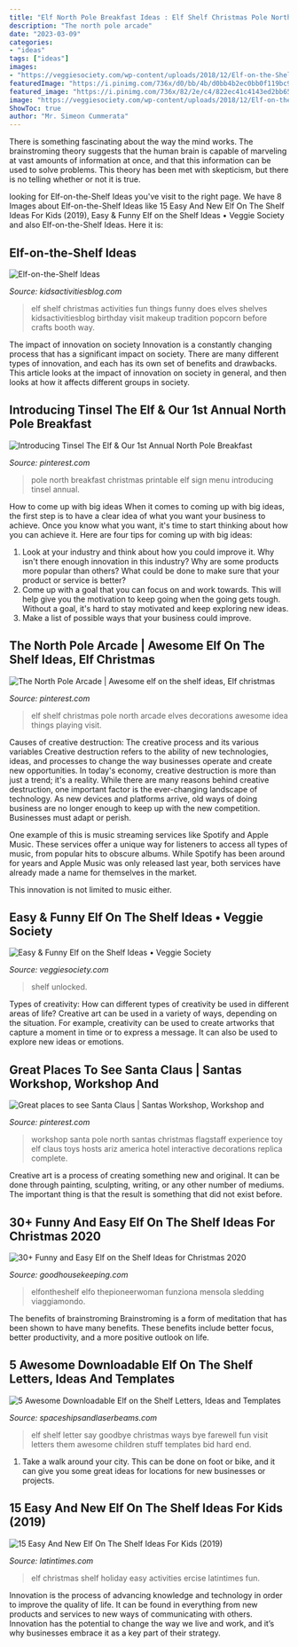 ```yaml
---
title: "Elf North Pole Breakfast Ideas : Elf Shelf Christmas Pole North Arcade Elves Decorations Awesome Idea Things Playing Visit"
description: "The north pole arcade"
date: "2023-03-09"
categories:
- "ideas"
tags: ["ideas"]
images:
- "https://veggiesociety.com/wp-content/uploads/2018/12/Elf-on-the-Shelf-9-670x1024.jpg"
featuredImage: "https://i.pinimg.com/736x/d0/bb/4b/d0bb4b2ec0bb0f119bc9332b4fe95149--interactive-toys-santas-workshop.jpg"
featured_image: "https://i.pinimg.com/736x/82/2e/c4/822ec41c4143ed2bb656119c5add9110--elmo-josh.jpg"
image: "https://veggiesociety.com/wp-content/uploads/2018/12/Elf-on-the-Shelf-9-670x1024.jpg"
ShowToc: true
author: "Mr. Simeon Cummerata"
---
```



There is something fascinating about the way the mind works. The brainstroming theory suggests that the human brain is capable of marveling at vast amounts of information at once, and that this information can be used to solve problems. This theory has been met with skepticism, but there is no telling whether or not it is true.

	

		
looking for Elf-on-the-Shelf Ideas you've visit to the right page. We have 8 Images about Elf-on-the-Shelf Ideas like 15 Easy And New Elf On The Shelf Ideas For Kids (2019), Easy &amp; Funny Elf on the Shelf Ideas • Veggie Society and also Elf-on-the-Shelf Ideas. Here it is:
		
    
## Elf-on-the-Shelf Ideas

<img loading=lazy src="http://kidsactivitiesblog.com/wp-content/uploads/2014/11/more-and-more-elf-on-the-shelf-ideas.jpg" onerror="this.onerror=null;this.src='https://tse4.mm.bing.net/th?id=OIP.XyuWJKxtO8_siKrGsMiT9AHaKs&amp;pid=15.1';" alt="Elf-on-the-Shelf Ideas">

_Source: kidsactivitiesblog.com_

>elf shelf christmas activities fun things funny does elves shelves kidsactivitiesblog birthday visit makeup tradition popcorn before crafts booth way. 

	

The impact of innovation on society
Innovation is a constantly changing process that has a significant impact on society. There are many different types of innovation, and each has its own set of benefits and drawbacks. This article looks at the impact of innovation on society in general, and then looks at how it affects different groups in society.

    
## Introducing Tinsel The Elf &amp; Our 1st Annual North Pole Breakfast

<img loading=lazy src="https://i.pinimg.com/originals/b4/6f/33/b46f33ddd5abcc1ba9c3e526e9cd1886.jpg" onerror="this.onerror=null;this.src='https://tse3.mm.bing.net/th?id=OIP.ymwuLQaKN3A0ur3micx9TgHaNL&amp;pid=15.1';" alt="Introducing Tinsel The Elf &amp; Our 1st Annual North Pole Breakfast">

_Source: pinterest.com_

>pole north breakfast christmas printable elf sign menu introducing tinsel annual. 

	

How to come up with big ideas
When it comes to coming up with big ideas, the first step is to have a clear idea of what you want your business to achieve. Once you know what you want, it's time to start thinking about how you can achieve it. Here are four tips for coming up with big ideas: 
1. Look at your industry and think about how you could improve it. Why isn't there enough innovation in this industry? Why are some products more popular than others? What could be done to make sure that your product or service is better?
2. Come up with a goal that you can focus on and work towards. This will help give you the motivation to keep going when the going gets tough. Without a goal, it's hard to stay motivated and keep exploring new ideas. 
3. Make a list of possible ways that your business could improve.

    
## The North Pole Arcade | Awesome Elf On The Shelf Ideas, Elf Christmas

<img loading=lazy src="https://i.pinimg.com/736x/82/2e/c4/822ec41c4143ed2bb656119c5add9110--elmo-josh.jpg" onerror="this.onerror=null;this.src='https://tse3.mm.bing.net/th?id=OIP.Z8ps4EZ9l1QVu8kmDthavwHaLH&amp;pid=15.1';" alt="The North Pole Arcade | Awesome elf on the shelf ideas, Elf christmas">

_Source: pinterest.com_

>elf shelf christmas pole north arcade elves decorations awesome idea things playing visit. 

	

Causes of creative destruction: The creative process and its various variables
Creative destruction refers to the ability of new technologies, ideas, and processes to change the way businesses operate and create new opportunities. In today's economy, creative destruction is more than just a trend; it's a reality.
While there are many reasons behind creative destruction, one important factor is the ever-changing landscape of technology. As new devices and platforms arrive, old ways of doing business are no longer enough to keep up with the new competition. Businesses must adapt or perish.

One example of this is music streaming services like Spotify and Apple Music. These services offer a unique way for listeners to access all types of music, from popular hits to obscure albums. While Spotify has been around for years and Apple Music was only released last year, both services have already made a name for themselves in the market.

This innovation is not limited to music either.

    
## Easy &amp; Funny Elf On The Shelf Ideas • Veggie Society

<img loading=lazy src="https://veggiesociety.com/wp-content/uploads/2018/12/Elf-on-the-Shelf-9-670x1024.jpg" onerror="this.onerror=null;this.src='https://tse1.mm.bing.net/th?id=OIP.151JxUC3yt_zuGndJZp-2AHaLU&amp;pid=15.1';" alt="Easy &amp; Funny Elf on the Shelf Ideas • Veggie Society">

_Source: veggiesociety.com_

>shelf unlocked. 

	

Types of creativity: How can different types of creativity be used in different areas of life?
Creative art can be used in a variety of ways, depending on the situation. For example, creativity can be used to create artworks that capture a moment in time or to express a message. It can also be used to explore new ideas or emotions.

    
## Great Places To See Santa Claus | Santas Workshop, Workshop And

<img loading=lazy src="https://i.pinimg.com/736x/d0/bb/4b/d0bb4b2ec0bb0f119bc9332b4fe95149--interactive-toys-santas-workshop.jpg" onerror="this.onerror=null;this.src='https://tse2.mm.bing.net/th?id=OIP.nuB2GSxwQgrFejXlpboq2gHaFj&amp;pid=15.1';" alt="Great places to see Santa Claus | Santas Workshop, Workshop and">

_Source: pinterest.com_

>workshop santa pole north santas christmas flagstaff experience toy elf claus toys hosts ariz america hotel interactive decorations replica complete. 

	

Creative art is a process of creating something new and original. It can be done through painting, sculpting, writing, or any other number of mediums. The important thing is that the result is something that did not exist before.

    
## 30+ Funny And Easy Elf On The Shelf Ideas For Christmas 2020

<img loading=lazy src="https://hips.hearstapps.com/hmg-prod.s3.amazonaws.com/images/2018-12-1-2-idea-0-1604328010.jpg?crop=1xw:1xh;center,top&amp;resize=480:*" onerror="this.onerror=null;this.src='https://tse1.mm.bing.net/th?id=OIP.yw_w82TxBaOZCmyCMnI78AHaHa&amp;pid=15.1';" alt="30+ Funny and Easy Elf on the Shelf Ideas for Christmas 2020">

_Source: goodhousekeeping.com_

>elfontheshelf elfo thepioneerwoman funziona mensola sledding viaggiamondo. 

	

The benefits of brainstroming
Brainstroming is a form of meditation that has been shown to have many benefits. These benefits include better focus, better productivity, and a more positive outlook on life.

    
## 5 Awesome Downloadable Elf On The Shelf Letters, Ideas And Templates

<img loading=lazy src="https://spaceshipsandlaserbeams.com/wp-content/uploads/2015/09/ideas-to-say-goodbye-to-elf-on-the-shelf.jpg" onerror="this.onerror=null;this.src='https://tse1.mm.bing.net/th?id=OIP.70iNXGlMhqyXTu-3HH7mbQHaLH&amp;pid=15.1';" alt="5 Awesome Downloadable Elf on the Shelf Letters, Ideas and Templates">

_Source: spaceshipsandlaserbeams.com_

>elf shelf letter say goodbye christmas ways bye farewell fun visit letters them awesome children stuff templates bid hard end. 

	

1. Take a walk around your city. This can be done on foot or bike, and it can give you some great ideas for locations for new businesses or projects. 

    
## 15 Easy And New Elf On The Shelf Ideas For Kids (2019)

<img loading=lazy src="https://images.latintimes.com/sites/latintimes.com/files/2019/12/22/25f6b4b1b5167b7bd2b975efcf3fdb98.jpg" onerror="this.onerror=null;this.src='https://tse1.mm.bing.net/th?id=OIP.rT6IP3JJ4awbv6d52IiB6AHaHa&amp;pid=15.1';" alt="15 Easy And New Elf On The Shelf Ideas For Kids (2019)">

_Source: latintimes.com_

>elf christmas shelf holiday easy activities ercise latintimes fun. 

	

Innovation is the process of advancing knowledge and technology in order to improve the quality of life. It can be found in everything from new products and services to new ways of communicating with others. Innovation has the potential to change the way we live and work, and it’s why businesses embrace it as a key part of their strategy.

